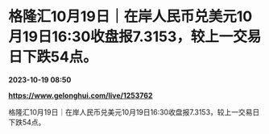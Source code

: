 # 格隆汇10月19日｜在岸人民币兑美元10月19日16:30收盘报7.3153，较上一交易日下跌54点。

**2023-10-19 08:50**

**https://www.gelonghui.com/live/1253762**

格隆汇10月19日｜在岸人民币兑美元10月19日16:30收盘报7.3153，较上一交易日下跌54点。